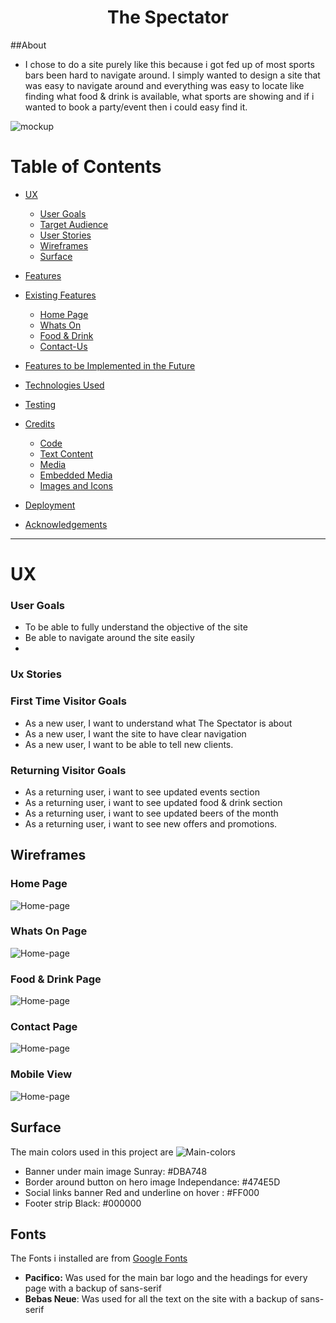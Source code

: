 <h1 align=center>The Spectator</h1>

##About
- I chose to do a site purely like this because i got fed up of most sports bars been hard to navigate around. I simply wanted to design a site that was easy to navigate around and everything was easy to locate like finding what food & drink is available, what sports are showing and if i wanted to book a party/event then i could easy find it.


![mockup](assets/images/responsive.png)

# Table of Contents 
* [UX](#UX)
    * [User Goals](#User-Goals)
    * [Target Audience](#Target-Audience)
    * [User Stories](#User-Stories)
    * [Wireframes](#wireframes)
    * [Surface](#surface)
* [Features](#Features)

* [Existing Features](#Existing-Features)
  * [Home Page](#Home-Page)
  * [Whats On](#Whats-On-Page)
  * [Food & Drink](#Food-&-Drink-Page)
  * [Contact-Us](#Contact-Us-Page)
             
* [Features to be Implemented in the Future](#Features-for-future-implementation)

* [Technologies Used](#Technologies-Used)

* [Testing](#Testing)

* [Credits](#Credits)
  * [Code](#Code)
  * [Text Content](#Text-Content)
  * [Media](#Media)
  * [Embedded Media](#Embedded-Media)
  * [Images and Icons](#Images-and-Icons)

* [Deployment](#Deployment)

* [Acknowledgements](#Acknowledgements)

<hr>

 <h1>UX</h1>

 ### User Goals
 
* To be able to fully understand the objective of the site 
* Be able to navigate around the site easily 
* 
 
### Ux Stories


### First Time Visitor Goals

* As a new user, I want to understand what The Spectator is about 
* As a new user, I want the site to have clear navigation
* As a new user, I want to be able to tell new clients.
 


### Returning Visitor Goals

* As a returning user, i want to see updated events section
* As a returning user, i want to see updated food & drink section
* As a returning user, i want to see updated  beers of the month
* As a returning user, i want to see new offers and promotions.


## Wireframes

### Home Page 
 ![Home-page](assets/readme-images/index.png)

### Whats On Page
![Home-page](assets/readme-images/fixtures.png)

### Food & Drink Page
![Home-page](assets/readme-images/snacks.png)

### Contact Page
![Home-page](assets/readme-images/contact.png)

### Mobile View
![Home-page](assets/readme-images/mobile.png)


## Surface

The main colors used in this project are
![Main-colors](assets/readme-images/MS1.png)

* Banner under main image Sunray: #DBA748
* Border around button on hero image Independance: #474E5D
* Social links banner Red and underline on hover : #FF000
* Footer strip Black: #000000

## Fonts
 
 The Fonts i installed are from [Google Fonts](https://fonts.google.com/)

 * <strong>Pacifico:</strong> Was used for the main bar logo and the headings for every page with a backup of sans-serif
 * <strong>Bebas Neue</strong>: Was used for all the text on the site with a backup of sans-serif  